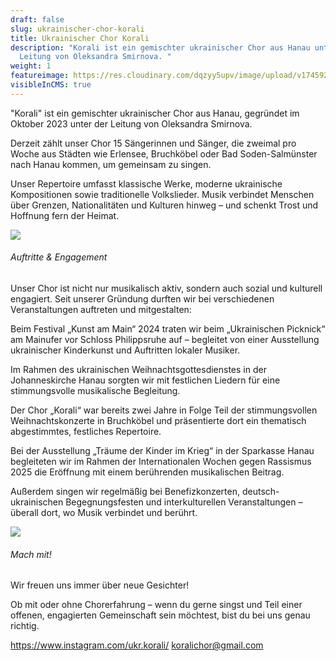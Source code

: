 ```yaml
---
draft: false
slug: ukrainischer-chor-korali
title: Ukrainischer Chor Korali
description: "Korali ist ein gemischter ukrainischer Chor aus Hanau unter der
  Leitung von Oleksandra Smirnova. "
weight: 1
featureimage: https://res.cloudinary.com/dqzyy5upv/image/upload/v1745927660/5_1_inhgud.jpg
visibleInCMS: true
---
```

"Korali" ist ein gemischter ukrainischer Chor aus Hanau, gegründet im Oktober 2023 unter der Leitung von Oleksandra Smirnova. 

Derzeit zählt unser Chor 15 Sängerinnen und Sänger, die zweimal pro Woche aus Städten wie Erlensee, Bruchköbel oder Bad Soden-Salmünster nach Hanau kommen, um gemeinsam zu singen.

Unser Repertoire umfasst klassische Werke, moderne ukrainische Kompositionen sowie traditionelle Volkslieder. Musik verbindet Menschen über Grenzen, Nationalitäten und Kulturen hinweg – und schenkt Trost und Hoffnung fern der Heimat.

![](https://res.cloudinary.com/dqzyy5upv/image/upload/v1745926006/1_xe056j.jpg)

###### Auftritte & Engagement

Unser Chor ist nicht nur musikalisch aktiv, sondern auch sozial und kulturell engagiert. Seit unserer Gründung durften wir bei verschiedenen Veranstaltungen auftreten und mitgestalten:

Beim Festival „Kunst am Main“ 2024 traten wir beim „Ukrainischen Picknick“ am Mainufer vor Schloss Philippsruhe auf – begleitet von einer Ausstellung ukrainischer Kinderkunst und Auftritten lokaler Musiker.

Im Rahmen des ukrainischen Weihnachtsgottesdienstes in der Johanneskirche Hanau sorgten wir mit festlichen Liedern für eine stimmungsvolle musikalische Begleitung.

Der Chor „Korali“ war bereits zwei Jahre in Folge Teil der stimmungsvollen Weihnachtskonzerte in Bruchköbel und präsentierte dort ein thematisch abgestimmtes, festliches Repertoire.

Bei der Ausstellung „Träume der Kinder im Krieg“ in der Sparkasse Hanau begleiteten wir im Rahmen der Internationalen Wochen gegen Rassismus 2025 die Eröffnung mit einem berührenden musikalischen Beitrag.

Außerdem singen wir regelmäßig bei Benefizkonzerten, deutsch-ukrainischen Begegnungsfesten und interkulturellen Veranstaltungen – überall dort, wo Musik verbindet und berührt.

![](https://res.cloudinary.com/dqzyy5upv/image/upload/v1745926016/2_jagcwo.jpg)

###### Mach mit!

Wir freuen uns immer über neue Gesichter!

Ob mit oder ohne Chorerfahrung – wenn du gerne singst und Teil einer offenen, engagierten Gemeinschaft sein möchtest, bist du bei uns genau richtig.

https://www.instagram.com/ukr.korali/
koralichor@gmail.com
